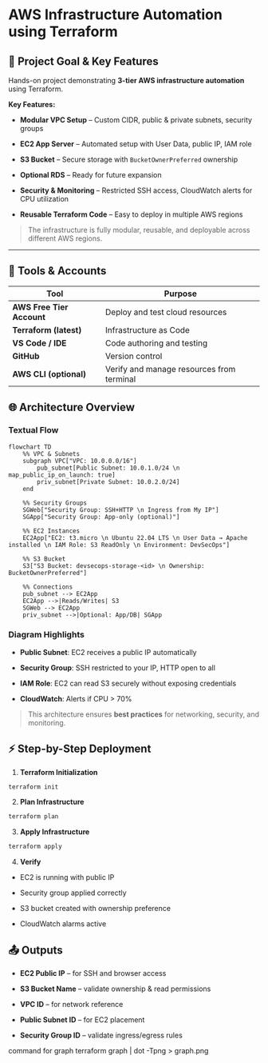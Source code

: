 # AWS Infrastructure Automation using Terraform

## 🧠 Project Goal & Key Features

Hands-on project demonstrating **3-tier AWS infrastructure automation** using Terraform.

**Key Features:**

- **Modular VPC Setup** – Custom CIDR, public & private subnets, security groups
    
- **EC2 App Server** – Automated setup with User Data, public IP, IAM role
    
- **S3 Bucket** – Secure storage with `BucketOwnerPreferred` ownership
    
- **Optional RDS** – Ready for future expansion
    
- **Security & Monitoring** – Restricted SSH access, CloudWatch alerts for CPU utilization
    
- **Reusable Terraform Code** – Easy to deploy in multiple AWS regions
    

> The infrastructure is fully modular, reusable, and deployable across different AWS regions.

---

## 🧰 Tools & Accounts

|Tool|Purpose|
|---|---|
|**AWS Free Tier Account**|Deploy and test cloud resources|
|**Terraform (latest)**|Infrastructure as Code|
|**VS Code / IDE**|Code authoring and testing|
|**GitHub**|Version control|
|**AWS CLI (optional)**|Verify and manage resources from terminal|

## 🌐 Architecture Overview

### Textual Flow

```mermaid
flowchart TD
    %% VPC & Subnets
    subgraph VPC["VPC: 10.0.0.0/16"]
        pub_subnet[Public Subnet: 10.0.1.0/24 \n map_public_ip_on_launch: true]
        priv_subnet[Private Subnet: 10.0.2.0/24]
    end

    %% Security Groups
    SGWeb["Security Group: SSH+HTTP \n Ingress from My IP"]
    SGApp["Security Group: App-only (optional)"]

    %% EC2 Instances
    EC2App["EC2: t3.micro \n Ubuntu 22.04 LTS \n User Data → Apache installed \n IAM Role: S3 ReadOnly \n Environment: DevSecOps"]

    %% S3 Bucket
    S3["S3 Bucket: devsecops-storage-<id> \n Ownership: BucketOwnerPreferred"]

    %% Connections
    pub_subnet --> EC2App
    EC2App -->|Reads/Writes| S3
    SGWeb --> EC2App
    priv_subnet -->|Optional: App/DB| SGApp
```

### Diagram Highlights

- **Public Subnet**: EC2 receives a public IP automatically
    
- **Security Group**: SSH restricted to your IP, HTTP open to all
    
- **IAM Role**: EC2 can read S3 securely without exposing credentials
    
- **CloudWatch**: Alerts if CPU > 70%
    

> This architecture ensures **best practices** for networking, security, and monitoring.

## ⚡ Step-by-Step Deployment

1. **Terraform Initialization**

```bash
terraform init
```

2. **Plan Infrastructure**

```bash
terraform plan
```

3. **Apply Infrastructure**

```bash
terraform apply
```

4. **Verify**

- EC2 is running with public IP
    
- Security group applied correctly
    
- S3 bucket created with ownership preference
    
- CloudWatch alarms active

## 📤 Outputs

- **EC2 Public IP** – for SSH and browser access
    
- **S3 Bucket Name** – validate ownership & read permissions
    
- **VPC ID** – for network reference
    
- **Public Subnet ID** – for EC2 placement
    
- **Security Group ID** – validate ingress/egress rules



command for graph
terraform graph | dot -Tpng > graph.png

